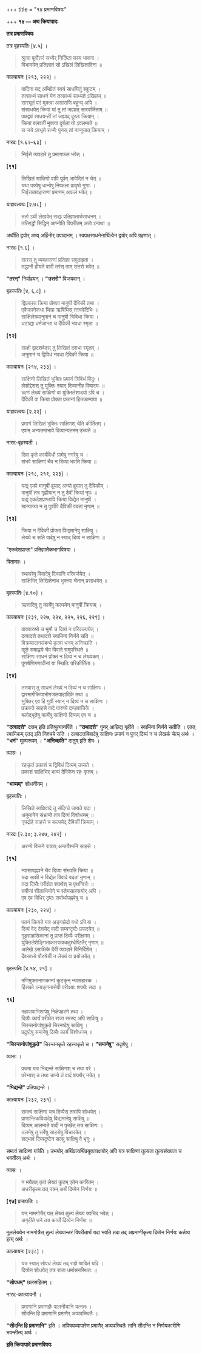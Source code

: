 +++
title = "१४ प्रमाणविषयः"

+++
**१४ — अथ क्रियापादः**

**तत्र प्रमाणविषयः**

तत्र बृहस्पतिः [४.५] ।

> श्रुत्वा पूर्वोत्तरं सभ्यैर् निर्दिष्टा यस्य भावना ।  
> विभावयेत् प्रतिज्ञातं सो ऽखिलं लिखितादिना ॥

कात्यायनः [२१३, २२२] ।

> वादिना यद् अभिप्रेतं स्वयं साधयितुं स्फुटम् ।  
> तत्साध्यं साधनं येन तत्साध्यं साध्यते ऽखिलम् ॥  
> सारभूतं पदं मुक्त्वा असाराणि बहून्य् अपि ।  
> संसाधयेत् क्रियां यां तु तां जह्यात् सारवर्जिताम् ॥  
> पक्षद्वयं साधयन्तीं तां जह्याद् दूरतः क्रियाम् ।  
> क्रियां बलवतीं मुक्त्वा दुर्बलां यो ऽवलम्बते ॥  
> स जये ऽवधृते सभ्यैः पुनस् तां नाप्नुयात् क्रियाम् ।

नारदः [१.६२–६३] ।

> निर्वृत्ते व्यवहारे तु प्रमाणफलं भवेत् ।

**[९१]**  
> लिखितं साक्षिणो वापि पूर्वम् आवेदितं न चेत् ॥  
> यथा पक्वेषु धान्येषु निष्फला प्रावृषो गुणाः ।  
> निर्वृत्तव्यवहाराणां प्रमाणम् अफलं भवेत् ॥

याज्ञवल्क्यः [२.७८] ।

> ततो ऽर्थी लेखयेत् सद्यः प्रतिज्ञातार्थसाधनम् ।  
> तत्सिद्धौ सिद्धिम् आप्नोति विपरीतम् अतो ऽन्यथा ॥

अर्थीति द्वयोर् अप्य् अर्हिनोर् उपादानम् । स्वपक्षसाधनेनार्थित्वेन द्वयोर् अपि ग्रहणात् ।

नारदः [१.६] ।

> सारस् तु व्यवहाराणां प्रतिज्ञा समुदाहृता ।  
> तद्धानौ हीयते वादी तरंस् ताम् उत्तरो भवेत् ॥

**"तरन्"** निर्वाहयन् । **"उत्तरो"** विजयवान् ।

बृहस्पतिः [४, ६,८] ।

> द्विप्रकारा क्रिया प्रोक्ता मानुषी दैविकी तथा ।  
> एकैकानेकधा भिन्ना ऋषिभिस् तत्त्ववेदिभिः ॥  
> साक्षिलेख्यानुमानं च मानुषी त्रिविधा क्रिया ।  
> धटाद्या धर्मजान्ता च दैविकी नवधा स्मृता ॥

**[९२]**  
> साक्षी द्वादशबेदस् तु लिखितं दशधा स्मृतम् ।  
> अनुमानं च द्विविधं नवधा दैविकी क्रिया ॥

कात्यायनः [२१४, २३३] ।

> साक्षिणो लिखितं भुक्तिः प्रमाणं त्रिविधं विदुः ।  
> लेशोद्देशस् तु युक्तिः स्याद् दिव्यानीह विषादयः ॥  
> ऋणं लेख्यं साक्षिणो वा युक्तिलेशादयो ऽपि च ।  
> दैविकी वा क्रिया प्रोक्ता प्रजानां हितकाम्यया ॥

याज्ञवल्क्यः [२.२२] ।

> प्रमाणं लिखितं भुक्तिः साक्षिणश् चेति कीर्तितम् ।  
> एषाम् अन्यतमाभावे दिव्यान्यतमम् उच्यते ॥

नारद-बृहस्पती ।

> दिवा कृते कार्यविधौ ग्रामेषु नगरेषु च ।  
> संभवे साक्षिणां चैव न दिव्या भवति क्रिया ॥

कात्यायनः [२१८, २१९, २२३] ।

> यद्य् एको मानुषीं ब्रूयाद् अन्यो ब्रूयात् तु दैविकीम् ।  
> मानुषीं तत्र गृह्णीयान् न तु दैवीं क्रियां नृपः ॥  
> यद्य् एकदेशप्राप्तापि क्रिया विद्येत मानुषी ।  
> सान्याय्या न तु पूर्वापि दैविकीं वदतां नृणाम् ॥

**[९३]**  
> क्रिया न दैविकी प्रोक्ता विद्यमानेषु साक्षिषु ।  
> लेख्ये च सति वादेषु न स्याद् दिव्यं न साक्षिणः ॥

"एकदेशप्राप्ता" प्रतिज्ञातैकभागविषया ।

पितामहः ।

> स्थावरेषु विवादेषु दिव्यानि परिवर्जयेत् ।  
> साक्षिभिर् लिखितेनाथ भुक्त्या चैतान् प्रसाधयेत् ॥

बृहस्पतिः [४.१०] ।

> ऋणादिषु तु कार्येषु कल्पयेन् मानुषीं क्रियाम् ।

कात्यायनः [२३९, २२७, २२४, २२५, २२६, २२९] ।

> वाक्पारुष्ये च भूमौ च दिव्यं न परिकल्पयेत् ।  
> दत्वादत्ते तथादत्ते स्वामिनां निर्णये सति ॥  
> विक्रयादानसंबन्धे कृत्वा धनम् अनिच्छति ।  
> द्यूते समाह्वये चैव विवादे समुपस्थिते ॥  
> साक्षिणः साधनं प्रोक्तं न दिव्यं न च लेख्यकम् ।  
> पूगश्रेणिगणादीनां या स्थितिः परिकीर्तिता ॥

**[९४]**  
> तस्यास् तु साधनं लेख्यं न दिव्यं न च साक्षिणः ।  
> द्वारमार्गक्रियाभोगजलवाहादिके तथा ॥  
> भुक्तिर् एव हि गुर्वी स्यान् न दिव्यं न च साक्षिणः ।  
> प्रक्रान्ते साहसे वादे पारुष्ये दण्डवाचिके ।  
> बलोद्भूतेषु कार्येषु साक्षिणो दिव्यम् एव च ॥

**"दत्वादत्ते"** दत्तम् इति प्रतिश्रुत्यानर्पिते । **"तथादत्ते"** पुनर् आछिद्य गृहीते । स्वामिनां निर्णये सतीति । एतत् स्वामिकम् एतद् इति निश्चये सति । दत्वादत्तविवादेषु साक्षिणः प्रमाणं न पुनर् दिव्यं न च लेखकं चेत्य् अर्थः । **"धनं"** मूल्यरूपम् । **"अनिच्छति"** दातुम् इति शेषः ।

व्यासः ।

> रहःकृतं प्रकाशं च द्विविधं दिव्यम् उच्यते ।  
> प्रकाशं साक्षिभिर् भाव्यं दैविकेन रहः कृतम् ॥

**"भाव्यम्"** शोधनीयम् ।

बृहस्पतिः ।

> लिखिते साक्षिवादे तु संदिग्धे जायते यदा ।  
> अनुमानेन संभ्रान्ते तत्र दिव्यं विशोधनम् ॥  
> नृपद्रोहे साहसे च कल्पयेद् दैविकीं क्रियाम् ।

नारदः [२.३०; ३.२४७, २४२] ।

> अरण्ये विजने रात्राव् अन्तर्वेश्मनि साहसे ।

**[९५]**  
> न्यासापह्नवने चैव दिव्या संभवति क्रिया ॥  
> यदा साक्षी न विद्येत विवादे वदतां नृणाम् ।  
> तदा दिव्यैः परीक्षेत शपथैश् च पृथग्विधैः ॥  
> स्त्रीणां शीलाभियोगे च स्तेयसाहसयोर् अपि ।  
> एष एव विधिर् दृष्टः सर्वार्थापह्नवेषु च ॥

कात्यायनः [२३०, २२४] ।

> पतनं क्रियते यत्र अङ्गछेदो वधो ऽपि वा ।  
> दिव्यं वेद् देशयेद् वादी सम्यग्दृष्टैः प्रपादयेत् ॥  
> गूढसाहसिकानां तु प्राप्तं दिव्यैः परीक्षणम् ।  
> युक्तिलेशेङ्गिताकारवाक्चक्षुश्चेष्टितैर् नृणाम् ॥  
> अलेखे ऽसाक्षिके दैवीं व्यवहारे विनिर्दिशेत् ।  
> दैवसाध्ये पौरुषेयीं न लेख्यं वा प्रयोजयेत् ॥

बृहस्पतिः [४.१४, २१] ।

> मणिमुक्तानाणकानां कूटकृन् न्यासहारकः ।  
> हिंसको ऽन्यङ्गनासेवी परीक्ष्याः शपथैः सदा ॥

**९६]**  
> महापापाभिशापेषु निक्षेपहरणे तथा ।  
> दिव्यैः कार्यं परीक्षेत राजा सत्स्व् अपि साक्षिषु ॥  
> चिरन्तनोपांशुकृते चिरनष्टेषु साक्षिषु ।  
> प्रदुष्टेषु समानेषु दिव्यैः कार्यं विशोधनम् ॥

**"चिरन्तनोपांशुकृते"** चिरन्तनकृते रहस्यकृते च । **"समानेषु"** सदृशेषु ।

व्यासः ।

> प्रथमा यत्र भिद्यन्ते साक्षिणश् च तथा परे ।  
> परेभ्यश् च तथा चान्ये तं वादं शपथैर् नयेत् ॥

**"भिद्यन्ते"** प्रतिपद्यन्ते ।

कात्यायनः [२३२, २३१] ।

> समत्वं साक्षिणां यत्र दिव्यैस् तत्रापि शोधयेत् ।  
> प्राणान्तिकविवादेषु विद्यमानेषु साक्षिषु ॥  
> दिव्यम् आलम्बते वादी न पृच्छेत् तत्र साक्षिणः ।  
> उत्तमेषु तु सर्वेषु साहसेषु विचारयेत् ।  
> सद्भावं दिव्यदृष्टेन सत्सु साक्षिषु वै भृगुः ॥

समत्वं साक्षिणां यत्रेति । उभयोर् अर्थिप्रत्यर्थिप्रयुक्तपक्षयोर् अपि यत्र साक्षिणां तुल्यता तुल्यसंख्यता च भवतीत्य् अर्थः ।

व्यासः ।

> न मयैतत् कृतं लेख्यं कूटम् एतेन कारितम् ।  
> अधरीकृत्य तत् पत्रम् अर्थे दिव्येन निर्णयः ॥

**[९७]** प्रजापतिः ।

> यन् नामगोत्रैर् यल् लेख्यं तुल्यं लेख्यं क्वचिद् भवेत् ।  
> अगृहीते धने तत्र कार्यो दिव्येन निर्णयः ॥

मूललेख्येन नामगोत्रैस् तुल्यं लेख्यान्तरं विपरीतार्थं यदा भवति तदा तद् अप्रमाणीकृत्य दिव्येन निर्णयः कर्तव्य इत्य् अर्थः ।

कात्यायनः [२३८] ।

> यत्र स्यात् सोपधं लेख्यं तद् राज्ञे श्रावितं यदि ।  
> दिव्येन शोधयेत् तत्र राजा धर्मासनस्थितः ॥

**"सोपधम्"** छलसहितम् ।

नारद-कात्यायनौ ।

> प्रमाणानि प्रमाणज्ञैः पालनीयानि यत्नतः ।  
> सीदन्ति हि प्रमाणानि प्रमाणैर् अव्यवस्थितैः ॥

**"सीदन्ति हि प्रमाणानि"** इति । अविषयव्यापारेण प्रमाणैर् अव्यवस्थितैः तानि सीदन्ति न निर्णयकारीणि भवन्तीत्य् अर्थः ।

**इति क्रियापादे प्रमाणविषयः**
